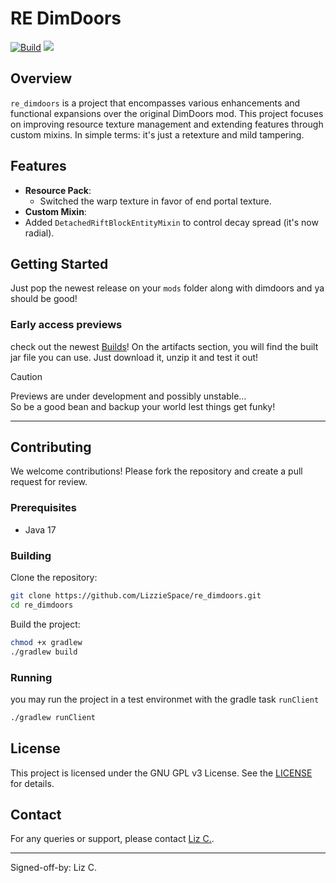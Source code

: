 # RE DimDoors

[![Build](https://github.com/LizzieSpace/RE_DimDoors/actions/workflows/build.yml/badge.svg)](https://github.com/LizzieSpace/RE_DimDoors/actions/workflows/build.yml) [![](https://img.shields.io/badge/powered%20by-Nyx-blue)](https://github.com/mooltiverse/nyx)
## Overview

`re_dimdoors` is a project that encompasses various enhancements and functional expansions over the original DimDoors
mod. This project focuses on improving resource texture management and extending features through custom mixins. In
simple terms: it's just a retexture and mild tampering.


## Features

- **Resource Pack**:
  - Switched the warp texture in favor of end portal texture.
- **Custom Mixin**:
- Added `DetachedRiftBlockEntityMixin` to control decay spread (it's now radial).

## Getting Started

Just pop the newest release on your `mods` folder along with dimdoors and ya should be good!

### Early access previews

check out the newest [Builds](https://github.com/LizzieSpace/RE_DimDoors/actions/workflows/build.yml)!
On the artifacts section, you will find the built jar file you can use.
Just download it, unzip it and test it out!

> [!CAUTION]  
> Previews are under development and possibly unstable...  
> So be a good bean and backup your world lest things get funky!
---

## Contributing

We welcome contributions! Please fork the repository and create a pull request for review.
### Prerequisites

- Java 17

### Building

Clone the repository:

```sh
git clone https://github.com/LizzieSpace/re_dimdoors.git
cd re_dimdoors
```

Build the project:

```sh
chmod +x gradlew
./gradlew build
```

### Running

you may run the project in a test environmet with the gradle task `runClient`

```sh
./gradlew runClient
```

## License

This project is licensed under the GNU GPL v3 License. See the [LICENSE](LICENSE.md) for details.

## Contact

For any queries or support, please contact [Liz C.](mailto:alicecfire@gmail.com).

---
Signed-off-by: Liz C.